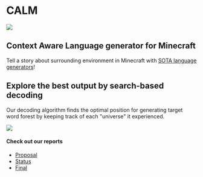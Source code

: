 # CALM

![](src/logo0.PNG)

## Context Aware Language generator for Minecraft

Tell a story about surrounding environment in Minecraft with [SOTA language generators](https://huggingface.co/)!



## Explore the best output by search-based decoding

Our decoding algorithm finds the optimal position for generating target word forest by keeping track of each "universe" it experienced.

![](https://bihaox.github.io/CALM/src/decoding.png)

#### Check out our reports


- [Proposal](https://bihaox.github.io/CALM/proposal.html)
- [Status](https://bihaox.github.io/CALM/status.html)
- [Final](https://bihaox.github.io/CALM/final.html)


